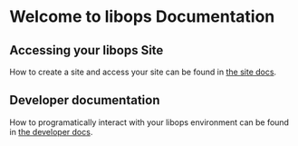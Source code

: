 # Welcome to libops Documentation

## Accessing your libops Site

How to create a site and access your site can be found in [the site docs](site/index.md).

## Developer documentation

How to programatically interact with your libops environment can be found in [the developer docs](development/index.md).
